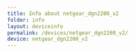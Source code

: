 ```yaml
---
title: Info about netgear_dgn2200_v2
folder: info
layout: deviceinfo
permalink: /devices/netgear_dgn2200_v2/
device: netgear_dgn2200_v2
---
```

